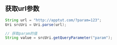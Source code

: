 ## 获取url参数


```java
String url = "http://apptut.com/?param=123";
Uri srcUri = Uri.parse(url);

// 获取param的值
String value = srcUri.getQueryParameter("param");
```
